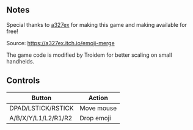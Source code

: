 ## Notes

Special thanks to [a327ex](https://store.steampowered.com/developer/a327ex) for making this game and making available for free!

Source: https://a327ex.itch.io/emoji-merge

The game code is modified by Troidem for better scaling on small handhelds.

## Controls

| Button | Action |
|--|--| 
|DPAD/LSTICK/RSTICK|Move mouse|
|A/B/X/Y/L1/L2/R1/R2|Drop emoji|
